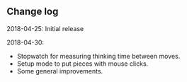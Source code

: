 Change log
----------
2018-04-25: Initial release <br/>

2018-04-30:
- Stopwatch for measuring thinking time between moves. <br/>
- Setup mode to put pieces with mouse clicks. <br/>
- Some general improvements. <br/>
